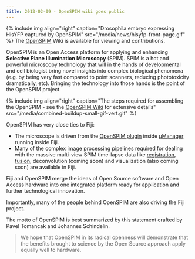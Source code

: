 ```yaml
---
title: 2013-02-09 - OpenSPIM wiki goes public
---
```


{% include img align="right" caption="Drosophila embryo expressing HisYFP captured by OpenSPIM" src="/media/news/hisyfp-front-page.gif" %} The [OpenSPIM](http://openspim.org) Wiki is available for viewing and contributions.

OpenSPIM is an Open Access platform for applying and enhancing **Selective Plane Illumination Microscopy** (SPIM). SPIM is a hot and powerful microscopy technology that will in the hands of developmental and cell biologist bring novel insights into complex biological phenomena (e.g. by being very fast compared to point scanners, reducing phototoxicity dramatically, etc). Bringing the technology into those hands is the point of the OpenSPIM project.

{% include img align="right" caption="The steps required for assembling the OpenSPIM - see the [OpenSPIM Wiki](http://openspim.org/Welcome_to_the_OpenSPIM_Wiki) for extensive details" src="/media/combined-buildup-small-gif-vert.gif" %}

OpenSPIM has very close ties to Fiji:

-   The microscope is driven from the [OpenSPIM plugin](http://openspim.org/downloads) inside [µManager](https://micro-manager.org) running inside Fiji.
-   Many of the complex image processing pipelines required for dealing with the massive multi-view SPIM time-lapse data like [registration](/plugins/spim-registration), [fusion](/plugins/multi-view-fusion), deconvolution (coming soon) and visualization (also coming soon) are available in Fiji.

Fiji and OpenSPIM merge the ideas of Open Source software and Open Access hardware into one integrated platform ready for application and further technological innovation.

Importantly, many of the [people](http://openspim.org/People) behind OpenSPIM are also driving the Fiji project.

The motto of OpenSPIM is best summarized by this statement crafted by Pavel Tomancak and Johannes Schindelin.

> We hope that OpenSPIM in its radical openness will demonstrate
> that the benefits brought to science by the Open Source approach
> apply equally well to hardware.
